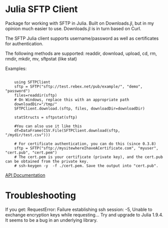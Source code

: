 # Julia SFTP Client 
Package for working with SFTP in Julia. Built on Downloads.jl, but in my opinion much easier to use. Downloads.jl is in turn based on Curl. 

The SFTP Julia client supports username/password as well as certificates for authentication. 

The following methods are supported: readdir, download, upload, cd, rm, rmdir, mkdir, mv, sftpstat (like stat)
 

Examples:
```

    using SFTPClient
    sftp = SFTP("sftp://test.rebex.net/pub/example/", "demo", "password")
    files=readdir(sftp)
    # On Windows, replace this with an appropriate path
    downloadDir="/tmp/"
    SFTPClient.download.(sftp, files, downloadDir=downloadDir)

    statStructs = sftpstat(sftp)

```
   
  
    
```
    #You can also use it like this
    df=DataFrame(CSV.File(SFTPClient.download(sftp, "/mydir/test.csv")))

    # For certificate authentication, you can do this (since 0.3.8)
    sftp = SFTP("sftp://mysitewhereIhaveACertificate.com", "myuser", "cert.pub", "cert.pem")
    # The cert.pem is your certificate (private key), and the cert.pub can be obtained from the private key.
    # ssh-keygen -y  -f ./cert.pem. Save the output into "cert.pub". 

```

[API Documentation](https://stensmo.github.io/SFTPClient.jl/stable/)

# Troubleshooting

If you get: RequestError: Failure establishing ssh session: -5, Unable to exchange encryption keys while requesting... Try and upgrade to Julia 1.9.4. It seems to be a bug in an underlying library.





